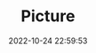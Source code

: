 ---
weight: 1
images:
- /images/edited/181.jpeg
title: Picture
date: 2022-10-24 22:59:53
tags: [luminar neo,work,person,laptop,cup,diningtable,chair,cellphone]
---